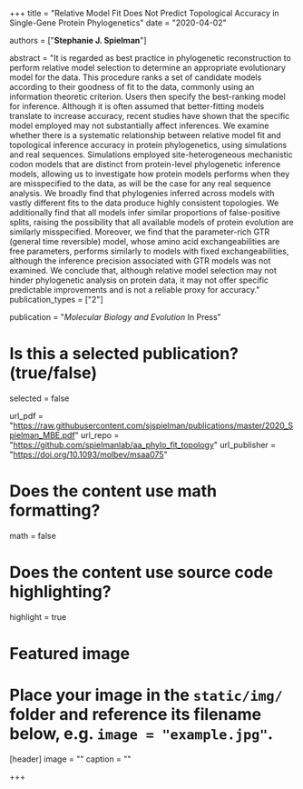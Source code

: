 +++
title = "Relative Model Fit Does Not Predict Topological Accuracy in Single-Gene Protein Phylogenetics"
date = "2020-04-02"

authors = ["**Stephanie J. Spielman**"]

abstract = "It is regarded as best practice in phylogenetic reconstruction to perform relative model selection to determine an appropriate evolutionary model for the data. This procedure ranks a set of candidate models according to their goodness of fit to the data, commonly using an information theoretic criterion. Users then specify the best-ranking model for inference. Although it is often assumed that better-fitting models translate to increase accuracy, recent studies have shown that the specific model employed may not substantially affect inferences. We examine whether there is a systematic relationship between relative model fit and topological inference accuracy in protein phylogenetics, using simulations and real sequences. Simulations employed site-heterogeneous mechanistic codon models that are distinct from protein-level phylogenetic inference models, allowing us to investigate how protein models performs when they are misspecified to the data, as will be the case for any real sequence analysis. We broadly find that phylogenies inferred across models with vastly different fits to the data produce highly consistent topologies. We additionally find that all models infer similar proportions of false-positive splits, raising the possibility that all available models of protein evolution are similarly misspecified. Moreover, we find that the parameter-rich GTR (general time reversible) model, whose amino acid exchangeabilities are free parameters, performs similarly to models with fixed exchangeabilities, although the inference precision associated with GTR models was not examined. We conclude that, although relative model selection may not hinder phylogenetic analysis on protein data, it may not offer specific predictable improvements and is not a reliable proxy for accuracy."
publication_types = ["2"]

publication = "*Molecular Biology and Evolution* In Press"

# Is this a selected publication? (true/false)
selected = false

url_pdf = "https://raw.githubusercontent.com/sjspielman/publications/master/2020_Spielman_MBE.pdf"
url_repo = "https://github.com/spielmanlab/aa_phylo_fit_topology"
url_publisher = "https://doi.org/10.1093/molbev/msaa075"
# Does the content use math formatting?
math = false

# Does the content use source code highlighting?
highlight = true

# Featured image
# Place your image in the `static/img/` folder and reference its filename below, e.g. `image = "example.jpg"`.
[header]
image = ""
caption = ""

+++

<!-- More detail can easily be written here using *Markdown* and $\rm \LaTeX$ math code. -->
